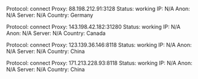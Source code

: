 Protocol: connect
Proxy: 88.198.212.91:3128
Status: working
IP: N/A
Anon: N/A
Server: N/A
Country: Germany

Protocol: connect
Proxy: 143.198.42.182:31280
Status: working
IP: N/A
Anon: N/A
Server: N/A
Country: Canada

Protocol: connect
Proxy: 123.139.36.146:8118
Status: working
IP: N/A
Anon: N/A
Server: N/A
Country: China

Protocol: connect
Proxy: 171.213.228.93:8118
Status: working
IP: N/A
Anon: N/A
Server: N/A
Country: China

